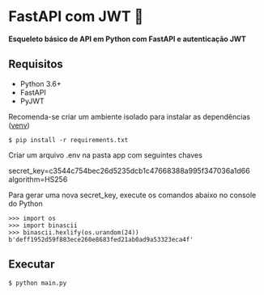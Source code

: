 # FastAPI com JWT 🚀

**Esqueleto básico de API em Python com FastAPI e autenticação JWT**

## Requisitos

- Python 3.6+
- FastAPI
- PyJWT

Recomenda-se criar um ambiente isolado para instalar as dependências (<a href="https://docs.python.org/3/library/venv.html">venv</a>)

```console
$ pip install -r requirements.txt

```
Criar um arquivo .env na pasta app com seguintes chaves

secret_key=c3544c754bec26d5235dcb1c47668388a995f347036a1d66
algorithm=HS256

Para gerar uma nova secret_key, execute os comandos abaixo no console do Python

```console
>>> import os
>>> import binascii
>>> binascii.hexlify(os.urandom(24))
b'deff1952d59f883ece260e8683fed21ab0ad9a53323eca4f'

```

## Executar

```console
$ python main.py
```

